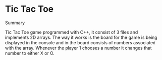 # Tic Tac Toe

Summary 

Tic Tac Toe game programmed with C++, it consist of 3 files and implements 2D arrays. The way it works is the board for the game is being displayed in the console and in the board consists of numbers associated with the array. Whenever the player 1 chooses a number it changes that number to either X or O. 
